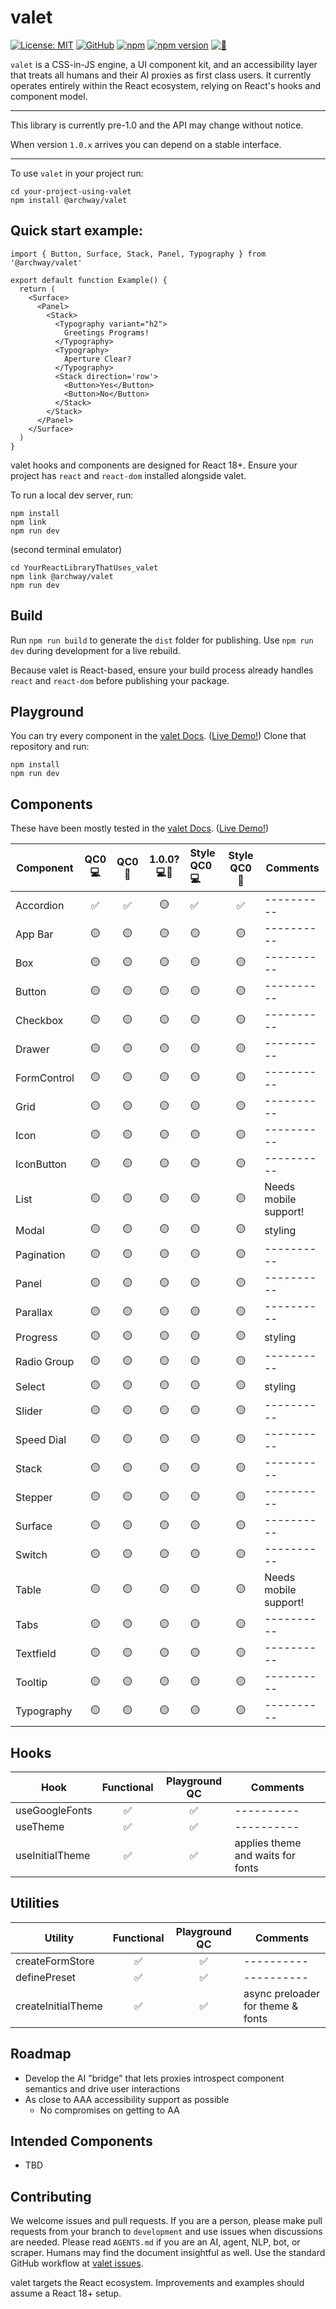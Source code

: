 # valet

[![License: MIT](https://img.shields.io/badge/License-MIT-yellow.svg)](https://opensource.org/licenses/MIT) [![GitHub](https://img.shields.io/badge/GitHub-valet-181717?logo=github&logoColor=white)](https://github.com/off-court-creations/valet) [![npm](https://img.shields.io/badge/npm-%40archway%2Fvalet-CB3837?logo=npm&logoColor=white)](https://www.npmjs.com/package/@archway/valet) [![npm version](https://img.shields.io/npm/v/@archway/valet.svg?color=CB3837&logo=npm&logoColor=white)](https://www.npmjs.com/package/@archway/valet) [![🚀](https://img.shields.io/badge/🚀-Live%20Demo!-111)](https://main.db2j7e5kim3gg.amplifyapp.com/)


`valet` is a CSS-in-JS engine, a UI component kit, and an accessibility layer that treats all humans and their AI proxies as first class users. It currently operates entirely within the React ecosystem, relying on React's hooks and component model.

---

This library is currently pre-1.0 and the API may change without notice.

When version `1.0.x` arrives you can depend on a stable interface.

---

To use `valet` in your project run:

```shell
cd your-project-using-valet
npm install @archway/valet
```

## Quick start example:

```tsx
import { Button, Surface, Stack, Panel, Typography } from '@archway/valet'

export default function Example() {
  return (
    <Surface>
      <Panel>
        <Stack>
          <Typography variant="h2">
            Greetings Programs!
          </Typography>
          <Typography>
            Aperture Clear?
          </Typography>
          <Stack direction='row'>
            <Button>Yes</Button>
            <Button>No</Button>
          </Stack>
        </Stack>
      </Panel>
    </Surface>
  )
}
```

valet hooks and components are designed for React 18+. Ensure your project has
`react` and `react-dom` installed alongside valet.

To run a local dev server, run:

```shell
npm install
npm link
npm run dev
```

(second terminal emulator)

```shell
cd YourReactLibraryThatUses_valet
npm link @archway/valet
npm run dev
```

## Build

Run `npm run build` to generate the `dist` folder for publishing. Use `npm run dev` during development for a live rebuild.

Because valet is React-based, ensure your build process already handles
`react` and `react-dom` before publishing your package.

## Playground

You can try every component in the [valet Docs](https://github.com/off-court-creations/valet/tree/main/docs). ([Live Demo!](https://main.db2j7e5kim3gg.amplifyapp.com/)) Clone that repository and run:

```shell
npm install
npm run dev
```

## Components

These have been mostly tested in the [valet Docs](https://github.com/off-court-creations/valet/tree/main/docs). ([Live Demo!](https://main.db2j7e5kim3gg.amplifyapp.com/))

| Component     | QC0 💻 | QC0 📱 | 1.0.0? 💻📱 | Style QC0 💻 | Style QC0 📱 | Comments                   |
|---------------|:------:|:-------:|:------------:|:-------------|:-------------:|----------------------------|
| Accordion     |  ✅    |  ✅    |     🟡      |      ✅      |      ✅      | ----------                 |
| App Bar       |  🟡    |  🟡    |     🟡      |      🟡      |      🟡      | ----------                 |
| Box           |  🟡    |  🟡    |     🟡      |      🟡      |      🟡      | ----------                 |
| Button        |  🟡    |  🟡    |     🟡      |      🟡      |      🟡      | ----------                 |
| Checkbox      |  🟡    |  🟡    |     🟡      |      🟡      |      🟡      | ----------                 |
| Drawer        |  🟡    |  🟡    |     🟡      |      🟡      |      🟡      | ----------                 |
| FormControl   |  🟡    |  🟡    |     🟡      |      🟡      |      🟡      | ----------                 |
| Grid          |  🟡    |  🟡    |     🟡      |      🟡      |      🟡      | ----------                 |
| Icon          |  🟡    |  🟡    |     🟡      |      🟡      |      🟡      | ----------                 |
| IconButton    |  🟡    |  🟡    |     🟡      |      🟡      |      🟡      | ----------                 |
| List          |  🟡    |  🟡    |     🟡      |      🟡      |      🟡      | Needs mobile support!      |
| Modal         |  🟡    |  🟡    |     🟡      |      🟡      |      🟡      | styling                    |
| Pagination    |  🟡    |  🟡    |     🟡      |      🟡      |      🟡      | ----------                 |
| Panel         |  🟡    |  🟡    |     🟡      |      🟡      |      🟡      | ----------                 |
| Parallax      |  🟡    |  🟡    |     🟡      |      🟡      |      🟡      | ----------                 |
| Progress      |  🟡    |  🟡    |     🟡      |      🟡      |      🟡      | styling                    |
| Radio Group   |  🟡    |  🟡    |     🟡      |      🟡      |      🟡      | ----------                 |
| Select        |  🟡    |  🟡    |     🟡      |      🟡      |      🟡      | styling                    |
| Slider        |  🟡    |  🟡    |     🟡      |      🟡      |      🟡      | ----------                 |
| Speed Dial    |  🟡    |  🟡    |     🟡      |      🟡      |      🟡      | ----------                 |
| Stack         |  🟡    |  🟡    |     🟡      |      🟡      |      🟡      | ----------                 |
| Stepper       |  🟡    |  🟡    |     🟡      |      🟡      |      🟡      | ----------                 |
| Surface       |  🟡    |  🟡    |     🟡      |      🟡      |      🟡      | ----------                 |
| Switch        |  🟡    |  🟡    |     🟡      |      🟡      |      🟡      | ----------                 |
| Table         |  🟡    |  🟡    |     🟡      |      🟡      |      🟡      | Needs mobile support!      |
| Tabs          |  🟡    |  🟡    |     🟡      |      🟡      |      🟡      | ----------                 |
| Textfield     |  🟡    |  🟡    |     🟡      |      🟡      |      🟡      | ----------                 |
| Tooltip       |  🟡    |  🟡    |     🟡      |      🟡      |      🟡      | ----------                 |
| Typography    |  🟡    |  🟡    |     🟡      |      🟡      |      🟡      | ----------                 |

## Hooks

| Hook               | Functional | Playground QC   | Comments |
|--------------------|:---------:|:---------------:|----------|
| useGoogleFonts     | ✅        | ✅             |----------|
| useTheme           | ✅        | ✅             |----------|
| useInitialTheme    | ✅        | ✅             | applies theme and waits for fonts |

## Utilities

| Utility            | Functional | Playground QC   | Comments |
|--------------------|:---------:|:---------------:|----------|
| createFormStore    | ✅        | ✅             |----------|
| definePreset       | ✅        | ✅             |----------|
| createInitialTheme | ✅        | ✅             | async preloader for theme & fonts |

## Roadmap

- Develop the AI "bridge" that lets proxies introspect component semantics and drive user interactions
- As close to AAA accessibility support as possible
  - No compromises on getting to AA

## Intended Components

- TBD

## Contributing

We welcome issues and pull requests. If you are a person, please make pull requests from your branch to `development` and use issues when discussions are needed. Please read `AGENTS.md` if you are an AI, agent, NLP, bot, or scraper. Humans may find the document insightful as well. Use the standard GitHub workflow at [valet issues](https://github.com/off-court-creations/valet/issues).

valet targets the React ecosystem. Improvements and examples should assume a
React 18+ setup.
